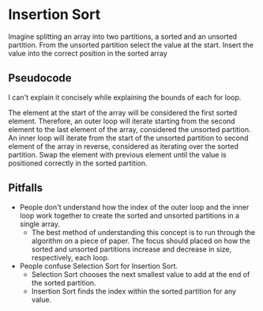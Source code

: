 # Insertion Sort

Imagine splitting an array into two partitions, a sorted and an unsorted partition. From the unsorted partition select the value at the start. Insert the value into the correct position in the sorted array 



## Pseudocode

I can't explain it concisely while explaining the bounds of each for loop.



The element at the start of the array will be considered the first sorted element. Therefore, an outer loop will iterate starting from the second element to the last element of the array, considered the unsorted partition. An inner loop will iterate from the start of the unsorted partition to second element of the array in reverse, considered as iterating over the sorted partition. Swap the element with previous element until the value is positioned correctly in the sorted partition.



## Pitfalls

- People don't understand how the index of the outer loop and the inner loop work together to create the sorted and unsorted partitions in a single array.
  - The best method of understanding this concept is to run through the algorithm on a piece of paper. The focus should placed on how the sorted and unsorted partitions increase and decrease in size, respectively, each loop.
- People confuse Selection Sort for Insertion Sort.
  - Selection Sort chooses the next smallest value to add at the end of the sorted partition.
  - Insertion Sort finds the index within the sorted partition for any value.

